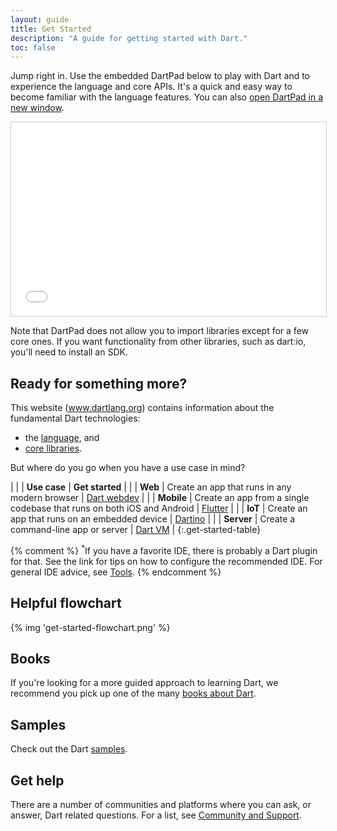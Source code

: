 ```yaml
---
layout: guide
title: Get Started
description: "A guide for getting started with Dart."
toc: false
---
```


Jump right in. Use the embedded DartPad below to play with Dart and to experience the language and core APIs.
It's a quick and easy way to become familiar with the language features.
You can also [open DartPad in a new window](/tools/dartpad).

<iframe
src="{{site.custom.dartpad.embed-dart-prefix}}?horizontalRatio=70&verticalRatio=65"
    width="100%"
    height="310px"
    style="border: 1px solid #ccc;">
</iframe>

Note that DartPad does not allow you to import libraries
except for a few core ones.
If you want functionality from other libraries, such as dart:io,
you'll need to install an SDK.



<div class="get-started-table__text">
  <h2>Ready for something more?</h2>
  <p>
    This website (<a href="/">www.dartlang.org</a>) contains
    information about the fundamental Dart technologies:
  </p>
  <ul>
    <li>the <a href="/guides/language/">language</a>, and</li>
    <li><a href="/guides/libraries/">core libraries</a>.</li>
  </ul>
  <p>
    But where do you go when you have a use case in mind?
  </p>
</div>

| | | **Use case** | **Get started** |
| <i class="fa fa-code" aria-hidden="true"></i> | **Web** | Create an app that runs in any modern browser | <a href="{{site.webdev}}/guides/get-started" class="btn btn-primary no-automatic-external">Dart webdev</a> |
| <i class="fa fa-android" aria-hidden="true"></i> <i class="fa fa-apple" aria-hidden="true"></i> | **Mobile** | Create an app from a single codebase that runs on both iOS and Android | <a href="https://flutter.io/getting-started/" class="btn btn-primary no-automatic-external">Flutter</a> |
| <i class="fa fa-qrcode" aria-hidden="true"></i> | **IoT** | Create an app that runs on an embedded device | <a href="https://dartino.org/getting-started/" class="btn btn-primary no-automatic-external">Dartino</a> |
| <i class="fa fa-terminal" aria-hidden="true"></i> | **Server** | Create a command-line app or server | <a href="/tutorials/dart-vm/get-started" class="btn btn-primary">Dart VM</a> |
{:.get-started-table}

{% comment %}
<sup>*</sup>If you have a favorite IDE, there is probably a Dart plugin for that.
See the link for tips on how to configure the recommended IDE.
For general IDE advice, see [Tools](/tools).
{% endcomment %}

<div style='clear:right'></div>

## Helpful flowchart

<object class="get-started-flowchart" type="image/svg+xml" data="images/get-started-flowchart.svg">
  {% img 'get-started-flowchart.png' %}
</object>

## Books

If you're looking for a more guided approach to learning Dart, we recommend you
pick up one of the many [books about Dart](/resources/books).

## Samples

Check out the Dart [samples](/samples/).

## Get help

There are a number of communities and platforms where you can ask,
or answer, Dart related questions. For a list, see
[Community and Support](/community/).

<div style='clear:right'></div>



